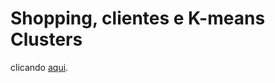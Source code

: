 # Shopping, clientes e K-means Clusters




clicando [aqui](https://www.kaggle.com/vjchoudhary7/customer-segmentation-tutorial-in-python/tasks?taskId=1348).
